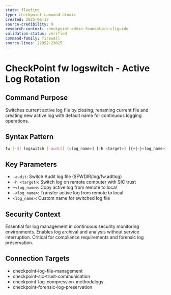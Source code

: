 ```yaml
---
state: fleeting
type: checkpoint-command-atomic
created: 2025-06-17
source-credibility: 9
research-context: checkpoint-admin-foundation-cliguide
validation-status: verified
command-family: firewall
source-lines: 22952-23025
---
```


# CheckPoint fw logswitch - Active Log Rotation

## Command Purpose
Switches current active log file by closing, renaming current file and creating new active log with default name for continuous logging operations.

## Syntax Pattern
```bash
fw [-d] logswitch [-audit] [<log_name>] [-h <target>] [{+|-}<log_name>]
```

## Key Parameters
- `-audit`: Switch Audit log file ($FWDIR/log/fw.adtlog)
- `-h <target>`: Switch log on remote computer with SIC trust
- `+<log_name>`: Copy active log from remote to local
- `-<log_name>`: Transfer active log from remote to local
- `<log_name>`: Custom name for switched log file

## Security Context
Essential for log management in continuous security monitoring environments. Enables log archival and analysis without service interruption. Critical for compliance requirements and forensic log preservation.

## Connection Targets
- checkpoint-log-file-management
- checkpoint-sic-trust-communication
- checkpoint-log-compression-methodology
- checkpoint-forensic-log-preservation